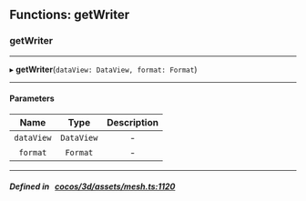 ## Functions: getWriter

### getWriter


___
▸ **getWriter**(`dataView: DataView, format: Format`)
___


#### Parameters

| Name | Type | Description |
| :------: | :------: | :------: |
| `dataView` | `DataView` | - |
| `format` | `Format` | - |

___


##### Defined in &nbsp;   [cocos/3d/assets/mesh.ts:1120](https://github.com/cocos-creator/engine/blob/c7bf6b8a9/cocos/3d/assets/mesh.ts#L1120)&nbsp;
